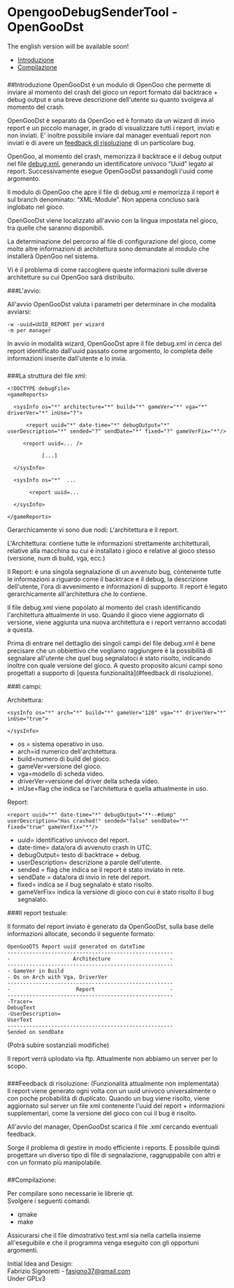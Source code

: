 OpengooDebugSenderTool - OpenGooDst
======

The english version will be available soon!

 * [Introduzione](#introduzione)
 * [Compilazione](#compilazione)

### <a id="introduzione"></a>
##Introduzione 
OpenGooDst è un modulo di OpenGoo che permette di inviare al momento del crash del gioco un report formato dal backtrace + debug output e una breve descrizione dell'utente su quanto svolgeva al momento del crash.

OpenGooDst è separato da OpenGoo ed è formato da un wizard di invio report e un piccolo manager, in grado di visualizzare tutti i report, inviati e non inviati. E' inoltre possibile inviare dal manager eventuali report non inviati e di avere un [feedback di risoluzione](#feedback) di un particolare bug.

OpenGoo, al momento del crash, memorizza il backtrace e il debug output nel file [debug.xml](#debugFile), generando un identificatore univoco “Uuid” legato al report. Successivamente esegue OpenGooDst passandogli l'uuid come argomento.

Il modulo di OpenGoo che apre il file di debug.xml e memorizza il report è sul branch denominato: “XML-Module”. Non appena concluso sarà inglobato nel gioco.

OpenGooDst viene localizzato all'avvio con la lingua impostata nel gioco, tra quelle che saranno disponibili.

La determinazione del percorso al file di configurazione del gioco, come molte altre informazioni di architettura sono demandate al modulo che installerà OpenGoo nel sistema.

Vi è il problema di come raccogliere queste informazioni sulle diverse architetture su cui OpenGoo sarà distribuito.

###L'avvio:

All'avvio OpenGooDst valuta i parametri per determinare in che modalità avviarsi:

	-w -uuid=UUID_REPORT per wizard
	-m per manager

In avvio in modalità wizard, OpenGooDst apre il file debug.xml in cerca del report identificato dall'uuid passato come argomento, lo completa delle informazioni inserite dall'utente e lo invia.

### <a id="debugFile"></a>
###La struttura del file xml:


    <!DOCTYPE debugFile>
    <gameReports>

      <sysInfo os="*" architecture="*" build="*" gameVer="*" vga="*" driverVer="*" inUse="?">
    
          <report uuid="*" date-time="*" debugOutput="*" userDescription="*" sended="?" sendDate="*" fixed="?" gameVerFix="*"/>

    	 <report uuid=... />

               [...]

      </sysInfo>

      <sysInfo os="*"  ...

           <report uuid=...

      </sysInfo>

    </gameReports>

Gerarchicamente vi sono due nodi: L'architettura e il report.

L'Architettura: contiene tutte le informazioni strettamente architetturali, relative alla macchina su cui è installato i gioco e relative al gioco stesso (versione, num di build, vga, ecc.)

Il Report: è una singola segnalazione di un avvenuto bug, contenente tutte le informazioni a riguardo come il backtrace e il debug, la descrizione dell'utente, l'ora di avvenimento e informazioni di supporto.
Il report è legato gerarchicamente all'architettura che lo contiene.

Il file debug.xml viene popolato al momento del crash identificando l'architettura attualmente in uso. Quando il gioco viene aggiornato di versione, viene aggiunta una nuova architettura e i report verranno accodati a questa.

Prima di entrare nel dettaglio dei singoli campi del file debug.xml è bene precisare che un obbiettivo che vogliamo raggiungere è la possibilità di segnalare all'utente che quel bug segnalatoci è stato risolto, indicando inoltre con quale versione del gioco. A questo proposito alcuni campi sono progettati a supporto di [questa funzionalità](#feedback di risoluzione).

###I campi:

Architettura:
      
    <sysInfo os="*" arch="*" build="*" gameVer="120" vga="*" driverVer="*" inUse="true">

    </sysInfo>

 * os = sistema operativo in uso.
 * arch=id numerico dell'architettura.
 * build=numero di build del gioco.
 * gameVer=versione del gioco.
 * vga=modello di scheda video.
 * driverVer=versione del driver della scheda video.
 * inUse=flag che indica se l'architettura è quella attualmente in uso.

Report:

    <report uuid="*" date-time="*" debugOutput="**--#dump" userDescription="Has crashed!" sended="false" sendDate="*" fixed="true" gameVerFix="*"/>

 * uuid= identificativo univoco del report.
 * date-time= data/ora di avvenuto crash in UTC.
 * debugOutput= testo di backtrace + debug.
 * userDescription= descrizione a parole dell'utente.
 * sended = flag che indica se il report è stato inviato in rete.
 * sendDate = data/ora di invio in rete del report.
 * fixed= indica se il bug segnalato è stato risolto.
 * gameVerFix= indica la versione di gioco con cui è stato risolto il bug segnalato.

###Il report testuale:

Il formato del report inviato è generato da OpenGooDst, sulla base delle informazioni allocate, secondo il seguente formato:

    OpenGooDTS Report uuid generated on dateTime
    -----------------------------------------------------
    -                    Architecture                   -
    -----------------------------------------------------
    - GameVer in Build
    - Os on Arch with Vga, DriverVer
    -----------------------------------------------------
    -                     Report                        -
    -----------------------------------------------------
    -Tracer=
    DebugText
    -UserDescription=
    UserText
    -----------------------------------------------------
    Sended on sendDate

(Potrà subire sostanziali modifiche)

Il report verrà uplodato via ftp. Attualmente non abbiamo un server per lo scopo.

### <a id="feedback"></a>
###Feedback di risoluzione:
(Funzionalità attualmente non implementata)  
Il report viene generato ogni volta con un uuid univoco universalmente o con poche probabilità di duplicato.
Quando un bug viene risolto, viene aggiornato sul server un file xml contenente l'uuid del report + informazioni supplementari, come la versione del gioco con cui il bug è risolto.

All'avvio del manager, OpenGooDst scarica il file .xml cercando eventuali feedback.

Sorge il problema di gestire in modo efficiente i reports. È possibile quindi progettare un diverso tipo di file di segnalazione, raggruppabile con altri e con un formato più manipolabile.  

### <a id="compilazione"></a>
##Compilazione:

Per compilare sono necessarie le librerie qt.  
Svolgere i seguenti comandi.

 * qmake
 * make

Assicurarsi che il file dimostrativo test.xml sia nella cartella insieme all'eseguibile e che il programma venga eseguito con gli opportuni argomenti.


Initial Idea and Design:  
Fabrizio Signoretti - fasigno37@gmail.com  
Under GPLv3  

